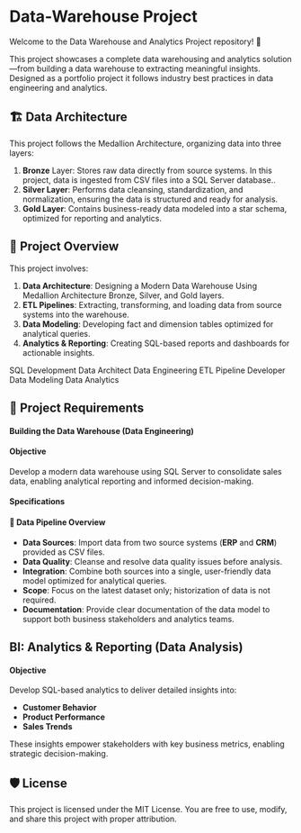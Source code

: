 # Data-Warehouse Project
Welcome to the Data Warehouse and Analytics Project repository! 🚀  

This project showcases a complete data warehousing and analytics solution—from building a data warehouse to extracting meaningful insights. Designed as a portfolio project it follows industry best practices in data engineering and analytics.

## 🏗️ Data Architecture

This project follows the Medallion Architecture, organizing data into three layers:

1. **Bronze** Layer: Stores raw data directly from source systems. In this project, data is ingested from CSV files into a SQL Server database..
2. **Silver Layer**: Performs data cleansing, standardization, and normalization, ensuring the data is structured and ready for analysis.
3. **Gold Layer**: Contains business-ready data modeled into a star schema, optimized for reporting and analytics.

## 📖 Project Overview
This project involves:
1. **Data Architecture**: Designing a Modern Data Warehouse Using Medallion Architecture Bronze, Silver, and Gold layers.
2. **ETL Pipelines**: Extracting, transforming, and loading data from source systems into the warehouse.
3. **Data Modeling**: Developing fact and dimension tables optimized for analytical queries.
4. **Analytics & Reporting**: Creating SQL-based reports and dashboards for actionable insights.

  SQL Development
  Data Architect
  Data Engineering
  ETL Pipeline Developer
  Data Modeling
  Data Analytics

## 🚀 Project Requirements
#### Building the Data Warehouse (Data Engineering) ####
#### Objective ####
Develop a modern data warehouse using SQL Server to consolidate sales data, enabling analytical reporting and informed decision-making.

#### Specifications ####
#### 📂 Data Pipeline Overview  ####

- **Data Sources**: Import data from two source systems (**ERP** and **CRM**) provided as CSV files.  
- **Data Quality**: Cleanse and resolve data quality issues before analysis.  
- **Integration**: Combine both sources into a single, user-friendly data model optimized for analytical queries.  
- **Scope**: Focus on the latest dataset only; historization of data is not required.  
- **Documentation**: Provide clear documentation of the data model to support both business stakeholders and analytics teams.  


## BI: Analytics & Reporting (Data Analysis)
#### Objective ####
Develop SQL-based analytics to deliver detailed insights into:
- **Customer Behavior**  
- **Product Performance**  
- **Sales Trends**

These insights empower stakeholders with key business metrics, enabling strategic decision-making.

## 🛡️ License
This project is licensed under the MIT License. You are free to use, modify, and share this project with proper attribution.
